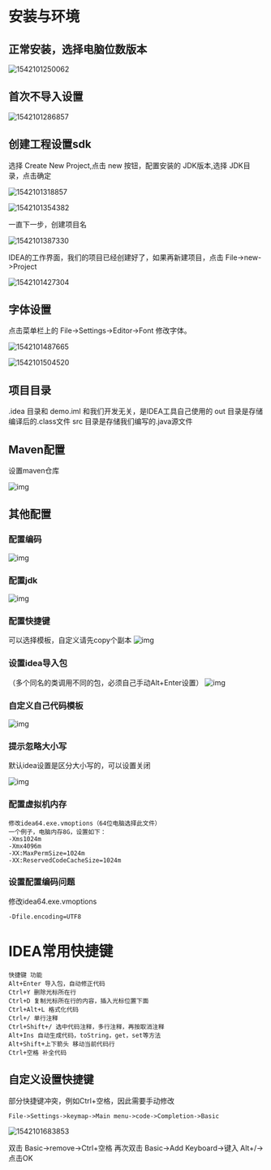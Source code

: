 



# 安装与环境

## 正常安装，选择电脑位数版本

![1542101250062](https://raw.githubusercontent.com/cwayer/assets/master/1542101250062.png)

## 首次不导入设置

![1542101286857](https://raw.githubusercontent.com/cwayer/assets/master/1542101286857.png)

## 创建工程设置sdk

选择 Create New Project,点击 new 按钮，配置安装的 JDK版本,选择 JDK目录，点击确定

![1542101318857](https://raw.githubusercontent.com/cwayer/assets/master/1542101318857.png)

![1542101354382](https://raw.githubusercontent.com/cwayer/assets/master/1542101354382.png)

一直下一步，创建项目名

![1542101387330](https://raw.githubusercontent.com/cwayer/assets/master/1542101387330.png)

 IDEA的工作界面，我们的项目已经创建好了，如果再新建项目，点击 File->new->Project

![1542101427304](https://raw.githubusercontent.com/cwayer/assets/master/1542101427304.png)

## 字体设置

点击菜单栏上的 File->Settings->Editor->Font 修改字体。

![1542101487665](https://raw.githubusercontent.com/cwayer/assets/master/1542101487665.png)

![1542101504520](https://raw.githubusercontent.com/cwayer/assets/master/1542101504520.png)

## 项目目录

.idea 目录和 demo.iml 和我们开发无关，是IDEA工具自己使用的
out 目录是存储编译后的.class文件
src 目录是存储我们编写的.java源文件

## Maven配置

设置maven仓库

![img](https://raw.githubusercontent.com/cwayer/assets/master/1528254377666.png)

## 其他配置

### 配置编码

![img](https://raw.githubusercontent.com/cwayer/assets/master/1528254443992.png)

### 配置jdk

![img](https://raw.githubusercontent.com/cwayer/assets/master/1528254563988.png)

### 配置快捷键

可以选择模板，自定义请先copy个副本
![img](https://raw.githubusercontent.com/cwayer/assets/master/1529678575704.png)

### 设置idea导入包

（多个同名的类调用不同的包，必须自己手动Alt+Enter设置）
![img](https://raw.githubusercontent.com/cwayer/assets/master/1529678703317.png)

### 自定义自己代码模板

![img](https://raw.githubusercontent.com/cwayer/assets/master/1529678805624.png)

### 提示忽略大小写

默认idea设置是区分大小写的，可以设置关闭

![img](https://raw.githubusercontent.com/cwayer/assets/master/1529679037573.png)

### 配置虚拟机内存

```
修改idea64.exe.vmoptions（64位电脑选择此文件）
一个例子，电脑内存8G，设置如下：
-Xms1024m
-Xmx4096m
-XX:MaxPermSize=1024m
-XX:ReservedCodeCacheSize=1024m
```

### 设置配置编码问题

修改idea64.exe.vmoptions

```
-Dfile.encoding=UTF8
```

# IDEA常用快捷键

```
快捷键 功能
Alt+Enter 导入包，自动修正代码
Ctrl+Y 删除光标所在行
Ctrl+D 复制光标所在行的内容，插入光标位置下面
Ctrl+Alt+L 格式化代码
Ctrl+/ 单行注释
Ctrl+Shift+/ 选中代码注释，多行注释，再按取消注释
Alt+Ins 自动生成代码，toString，get，set等方法
Alt+Shift+上下箭头 移动当前代码行
Ctrl+空格	补全代码
```

## 自定义设置快捷键

部分快捷键冲突，例如Ctrl+空格，因此需要手动修改

`File->Settings->keymap->Main menu->code->Completion->Basic`

![1542101683853](https://raw.githubusercontent.com/cwayer/assets/master/1542101683853.png)

双击 Basic->remove->Ctrl+空格
再次双击 Basic->Add Keyboard->键入 Alt+/->点击OK

